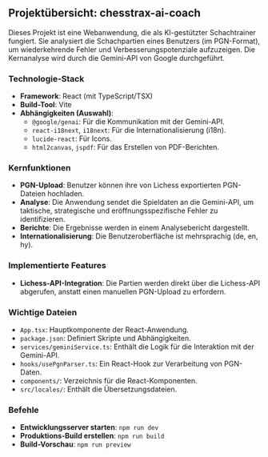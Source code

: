 ## Projektübersicht: chesstrax-ai-coach

Dieses Projekt ist eine Webanwendung, die als KI-gestützter Schachtrainer fungiert. Sie analysiert die Schachpartien eines Benutzers (im PGN-Format), um wiederkehrende Fehler und Verbesserungspotenziale aufzuzeigen. Die Kernanalyse wird durch die Gemini-API von Google durchgeführt.

### Technologie-Stack

- **Framework**: React (mit TypeScript/TSX)
- **Build-Tool**: Vite
- **Abhängigkeiten (Auswahl)**:
  - `@google/genai`: Für die Kommunikation mit der Gemini-API.
  - `react-i18next`, `i18next`: Für die Internationalisierung (i18n).
  - `lucide-react`: Für Icons.
  - `html2canvas`, `jspdf`: Für das Erstellen von PDF-Berichten.

### Kernfunktionen

- **PGN-Upload**: Benutzer können ihre von Lichess exportierten PGN-Dateien hochladen.
- **Analyse**: Die Anwendung sendet die Spieldaten an die Gemini-API, um taktische, strategische und eröffnungsspezifische Fehler zu identifizieren.
- **Berichte**: Die Ergebnisse werden in einem Analysebericht dargestellt.
- **Internationalisierung**: Die Benutzeroberfläche ist mehrsprachig (de, en, hy).

### Implementierte Features

- **Lichess-API-Integration**: Die Partien werden direkt über die Lichess-API abgerufen, anstatt einen manuellen PGN-Upload zu erfordern.

### Wichtige Dateien

- `App.tsx`: Hauptkomponente der React-Anwendung.
- `package.json`: Definiert Skripte und Abhängigkeiten.
- `services/geminiService.ts`: Enthält die Logik für die Interaktion mit der Gemini-API.
- `hooks/usePgnParser.ts`: Ein React-Hook zur Verarbeitung von PGN-Daten.
- `components/`: Verzeichnis für die React-Komponenten.
- `src/locales/`: Enthält die Übersetzungsdateien.

### Befehle

- **Entwicklungsserver starten**: `npm run dev`
- **Produktions-Build erstellen**: `npm run build`
- **Build-Vorschau**: `npm run preview`
